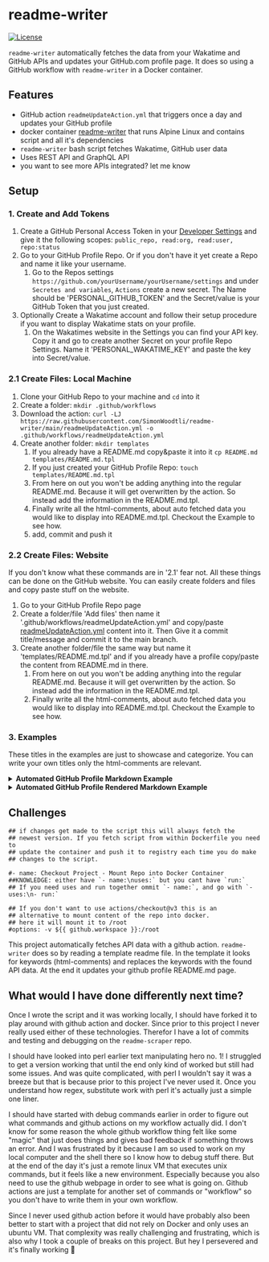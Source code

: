 # readme-writer

[![License](https://img.shields.io/badge/license-Apache2-brightgreen.svg)](LICENSE)

`readme-writer` automatically fetches the data from your Wakatime and GitHub APIs and updates your GitHub.com profile page. It does so using a GitHub workflow with `readme-writer` in a Docker container.

## Features

* GitHub action `readmeUpdateAction.yml` that triggers once a day and updates your GitHub profile
* docker container [readme-writer] that runs Alpine Linux and contains script and all it's dependencies
* `readme-writer` bash script fetches Wakatime, GitHub user data
* Uses REST API and GraphQL API
* you want to see more APIs integrated? let me know

## Setup

### 1. Create and Add Tokens

1. Create a GitHub Personal Access Token in your [Developer Settings] and give it the following scopes: `public_repo, read:org, read:user, repo:status`
1. Go to your GitHub Profile Repo. Or if you don't have it yet create a Repo and name it like your username.
    1. Go to the Repos settings `https://github.com/yourUsername/yourUsername/settings` and under `Secretes and variables`, `Actions`  create a new secret. The Name should be 'PERSONAL_GITHUB_TOKEN' and the Secret/value is your GitHub Token that you just created.
1. Optionally Create a Wakatime account and follow their setup procedure if you want to display Wakatime stats on your profile.
    1. On the Wakatimes website in the Settings you can find your API key. Copy it and go to create another Secret on your profile Repo Settings. Name it 'PERSONAL_WAKATIME_KEY' and paste the key into Secret/value.

### 2.1 Create Files: Local Machine

1. Clone your GitHub Repo to your machine and `cd` into it
1. Create a folder: `mkdir .github/workflows`
1. Download the action: `curl -LJ https://raw.githubusercontent.com/SimonWoodtli/readme-writer/main/readmeUpdateAction.yml -o .github/workflows/readmeUpdateAction.yml`
1. Create another folder: `mkdir templates`
    1. If you already have a README.md copy&paste it into it `cp README.md templates/README.md.tpl`
    1. If you just created your GitHub Profile Repo: `touch templates/README.md.tpl`
    1. From here on out you won't be adding anything into the regular README.md. Because it will get overwritten by the action. So instead add the information in the README.md.tpl.
    1. Finally write all the html-comments, about auto fetched data you would like to display into README.md.tpl. Checkout the Example to see how.
    1. add, commit and push it

### 2.2 Create Files: Website

If you don't know what these commands are in '2.1' fear not. All these things can be done on the GitHub website. You can easily create folders and files and copy paste stuff on the website.

1. Go to your GitHub Profile Repo page
1. Create a folder/file 'Add files' then name it '.github/workflows/readmeUpdateAction.yml' and copy/paste [readmeUpdateAction.yml] content into it. Then Give it a commit title/message and commit it to the main branch.
1. Create another folder/file the same way but name it 'templates/README.md.tpl' and if you already have a profile copy/paste the content from README.md in there.
    1. From here on out you won't be adding anything into the regular README.md. Because it will get overwritten by the action. So instead add the information in the README.md.tpl.
    1. Finally write all the html-comments, about auto fetched data you would like to display into README.md.tpl. Checkout the Example to see how.

### 3. Examples

These titles in the examples are just to showcase and categorize. You can write your own titles only the html-comments are relevant.

<details>
  <summary><b>Automated GitHub Profile Markdown Example</b></summary>

```markdown
## 👋 &nbsp;Hey there! This is an automated example Profile

Checkout [readme-writer](https://github.com/SimonWoodtli/readme-writer)
for setup instructions!

## GitHub Graphql

### My personal Projects

<!--github-projectsOwn-start-->
<!--github-projectsOwn-end-->

### All Projects I'm recently working on

<!--github-projectsAll-start-->
<!--github-projectsAll-end-->

### Total Repositories I own

<!--github-projectsCount-start-->
<!--github-projectsCount-end-->

### Up for Hire

<!--github-hire-start-->
<!--github-hire-end-->

### My recent Pull Requests

<!--github-pullRequests-start-->
<!--github-pullRequests-end-->

### My recent zet notes

<!--github-zet-start-->
<!--github-zet-end-->

### My recent forks

<!--github-forks-start-->
<!--github-forks-end-->

### My recent stars

<!--github-stars-start-->
<!--github-stars-end-->

### My recent gists

<!--github-gists-start-->
<!--github-gists-end-->

### My recent followers

<!--github-followers-start-->
<!--github-followers-end-->

### My recent sponsors

<!--github-sponsors-start-->
<!--github-sponsors-end-->

### My most used languages

<!--github-languages-start-->
<!--github-languages-end-->

### My most productive day last year

<!--github-productiveDay-start-->
<!--github-productiveDay-end-->

### My most productive time last year

<!--github-productiveTime-start-->
<!--github-productiveTime-end-->


## Wakatime API

### Lately I have been working with the following languages

<!--wakatime-languages-start-->
<!--wakatime-languages-end-->

### Lately I have been working in the following projects

<!--wakatime-projects-start-->
<!--wakatime-projects-end-->

### Lately I have been working with the following editors

<!--wakatime-editors-start-->
<!--wakatime-editors-end-->

### Lately I have worked with the following operating systems

<!--wakatime-operating_systems-start-->
<!--wakatime-operating_systems-end-->

### My current timezone

<!--wakatime-timezone-start-->
<!--wakatime-timezone-end-->
```

</details>

<details>
  <summary><b>Automated GitHub Profile Rendered Markdown Example</b></summary>
  ![Screenshot from 2023-02-23 15-23-18](https://user-images.githubusercontent.com/66033447/221223488-d3608db8-3f47-406e-b202-2d4eff4510b6.png)
</details>



## Challenges

```
## if changes get made to the script this will always fetch the
## newest version. If you fetch script from within Dockerfile you need to
## update the container and push it to registry each time you do make
## changes to the script.

#- name: Checkout Project - Mount Repo into Docker Container
##KNOWLEDGE: either have `- name:\nuses:` but you cant have `run:`
## If you need uses and run together ommit `- name:`, and go with `- uses:\n- run:`

## If you don't want to use actions/checkout@v3 this is an
## alternative to mount content of the repo into docker.
## here it will mount it to /root
#options: -v ${{ github.workspace }}:/root
```

This project automatically fetches API data with a github action. `readme-writer` does so by reading a template readme file. In the template it looks for keywords (html-comments) and replaces the keywords with the found API data. At the end it updates your github profile README.md page.


## What would I have done differently next time?

Once I wrote the script and it was working locally, I should have forked it to play around with github action and docker. Since prior to this project I never really used either of these technologies. Therefor I have a lot of commits and testing and debugging on the `readme-scraper` repo.

I should have looked into perl earlier text manipulating hero no. 1! I struggled to get a version working that until the end only kind of worked but still had some issues. And was quite complicated, with perl I wouldn't say it was a breeze but that is because prior to this project I've never used it. Once you understand how regex, substitute work with perl it's actually just a simple one liner.

I should have started with debug commands earlier in order to figure out what commands and github actions on my workflow actually did. I don't know for some reason the whole github workflow thing felt like some "magic" that just does things and gives bad feedback if something throws an error. And I was frustrated by it because I am so used to work on my local computer and the shell there so I know how to debug stuff there. But at the end of the day it's just a remote linux VM that executes unix commands, but it feels like a new environment. Especially because you also need to use the github webpage in order to see what is going on. Github actions are just a template for another set of commands or "workflow" so you don't have to write them in your own workflow.

Since I never used github action before it would have probably also been better to start with a project that did not rely on Docker and only uses an ubuntu VM. That complexity was really challenging and frustrating, which is also why I took a couple of breaks on this project. But hey I persevered and it's finally working 🎉

[readme-writer]:<https://hub.docker.com/r/simonwoodtli/readme-writer>
[html-comments]:<???>
[readmeUpdateAction.yml]:<https://raw.githubusercontent.com/SimonWoodtli/readme-writer/main/readmeUpdateAction.yml>
[Developer Settings]:<https://github.com/settings/tokens>
